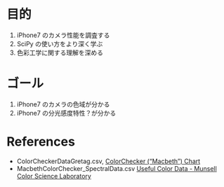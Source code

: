 # 目的
 1. iPhone7 のカメラ性能を調査する
 2. SciPy の使い方をより深く学ぶ
 3. 色彩工学に関する理解を深める

# ゴール
 1. iPhone7 のカメラの色域が分かる
 2. iPhone7 の分光感度特性？が分かる

# References
* ColorCheckerDataGretag.csv, [ColorChecker (“Macbeth”) Chart](http://www.poynton.com/notes/color/GretagMacbeth-ColorChecker.html)
* MacbethColorChecker_SpectralData.csv [Useful Color Data - Munsell Color Science Laboratory](https://www.rit.edu/cos/colorscience/rc_useful_data.php)